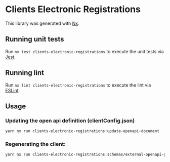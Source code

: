 # Clients Electronic Registrations

This library was generated with [Nx](https://nx.dev).

## Running unit tests

Run `nx test clients-electronic-registrations` to execute the unit tests via [Jest](https://jestjs.io).

## Running lint

Run `nx lint clients-electronic-registrations` to execute the lint via [ESLint](https://eslint.org/).

## Usage

### Updating the open api definition (clientConfig.json)

```sh
yarn nx run clients-electronic-registrations:update-openapi-document
```

### Regenerating the client:

```sh
yarn nx run clients-electronic-registrations:schemas/external-openapi-generator
```
